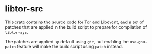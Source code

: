 # libtor-src

This crate contains the source code for Tor and Libevent, and a set of patches that are applied in the build script to prepare for compilation of `libtor-sys`.

The patches are applied by default using `git`, but enabling the `use-gnu-patch` feature will make the build script using `patch` instead.
